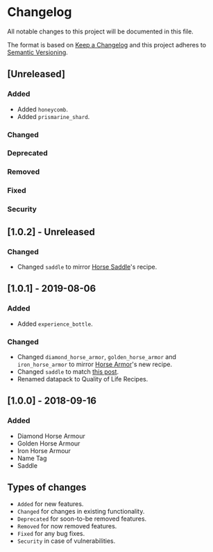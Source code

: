 # Changelog

All notable changes to this project will be documented in this file.

The format is based on [Keep a Changelog](https://keepachangelog.com/) and this project adheres to [Semantic Versioning](https://semver.org/).

## [Unreleased]

### Added

- Added `honeycomb`.
- Added `prismarine_shard`.

### Changed

### Deprecated

### Removed

### Fixed

### Security

## [1.0.2] - Unreleased

### Changed

- Changed `saddle` to mirror [Horse Saddle](https://minecraft.gamepedia.com/Horse_Saddle)'s recipe.

## [1.0.1] - 2019-08-06

### Added

- Added `experience_bottle`.

### Changed

- Changed `diamond_horse_armor`, `golden_horse_armor` and `iron_horse_armor` to mirror [Horse Armor](https://minecraft.gamepedia.com/Horse_Armor)'s new recipe.
- Changed `saddle` to match [this post](https://www.reddit.com/r/Minecraft/comments/cms6mu/).
- Renamed datapack to Quality of Life Recipes.

## [1.0.0] - 2018-09-16

### Added

- Diamond Horse Armour
- Golden Horse Armour
- Iron Horse Armour
- Name Tag
- Saddle

## Types of changes

- `Added` for new features.
- `Changed` for changes in existing functionality.
- `Deprecated` for soon-to-be removed features.
- `Removed` for now removed features.
- `Fixed` for any bug fixes.
- `Security` in case of vulnerabilities.
